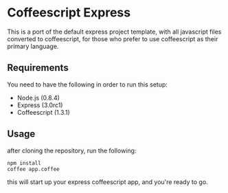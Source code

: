 Coffeescript Express
====================

This is a port of the default express project template, with all javascript 
files converted to coffeescript, for those who prefer to use coffeescript as 
their primary language.

Requirements
------------

You need to have the following in order to run this setup:
 * Node.js (0.8.4)
 * Express (3.0rc1)
 * Coffeescript (1.3.1)

Usage
-----

after cloning the repository, run the following:

    npm install
    coffee app.coffee

this will start up your express coffeescript app, and you're ready to go.
